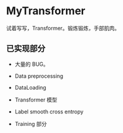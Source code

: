 # MyTransformer

试着写写，Transformer。锻炼锻炼，手部肌肉。

## 已实现部分

+ 大量的 BUG。

+ Data preprocessing

+ DataLoading

+ Transformer 模型

+ Label smooth cross entropy

+ Training 部分